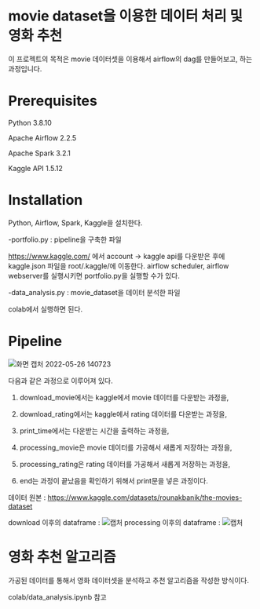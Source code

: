 # movie dataset을 이용한 데이터 처리 및 영화 추천
이 프로젝트의 목적은 movie 데이터셋을 이용해서 airflow의 dag를 만들어보고, 하는 과정입니다.

# Prerequisites
Python 3.8.10

Apache Airflow 2.2.5

Apache Spark 3.2.1

Kaggle API 1.5.12

# Installation
Python, Airflow, Spark, Kaggle을 설치한다.

-portfolio.py : pipeline을 구축한 파일

https://www.kaggle.com/ 에서 account -> kaggle api를 다운받은 후에 kaggle.json 파일을 root/.kaggle/에 이동한다.
airflow scheduler, airflow webserver를 실행시키면 portfolio.py을 실행할 수가 있다. 

-data_analysis.py : movie_dataset을 데이터 분석한 파일

colab에서 실행하면 된다.

# Pipeline

![화면 캡처 2022-05-26 140723](https://user-images.githubusercontent.com/70638465/170420023-bb61b51a-1a76-44e7-ba86-9fac082dca30.jpg)


다음과 같은 과정으로 이루어져 있다.

1. download_movie에서는 kaggle에서 movie 데이터를 다운받는 과정을,

2. download_rating에서는 kaggle에서 rating 데이터를 다운받는 과정을,

3. print_time에서는 다운받는 시간을 출력하는 과정을,

4. processing_movie은 movie 데이터를 가공해서 새롭게 저장하는 과정을,

5. processing_rating은 rating 데이터를 가공해서 새롭게 저장하는 과정을,

6. end는 과정이 끝났음을 확인하기 위해서 print문을 넣은 과정이다.


데이터 원본 : https://www.kaggle.com/datasets/rounakbanik/the-movies-dataset

download 이후의 dataframe : 
![캡처](https://user-images.githubusercontent.com/70638465/165229806-ead688ba-c8f4-4e5e-9a95-06fbb741332a.jpg)
processing 이후의 dataframe : 
![캡처](https://user-images.githubusercontent.com/70638465/165229941-1b730e81-68a6-4f11-b83f-c29c9a91c8f0.jpg)


# 영화 추천 알고리즘

가공된 데이터를 통해서 영화 데이터셋을 분석하고 추천 알고리즘을 작성한 방식이다.

colab/data_analysis.ipynb 참고 
